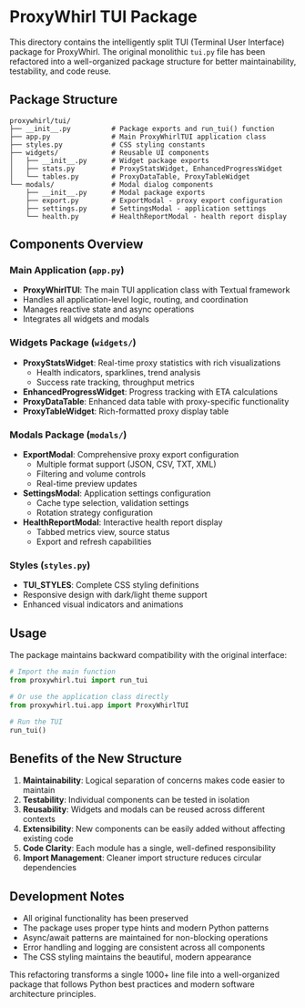 # ProxyWhirl TUI Package

This directory contains the intelligently split TUI (Terminal User Interface) package for ProxyWhirl. The original monolithic `tui.py` file has been refactored into a well-organized package structure for better maintainability, testability, and code reuse.

## Package Structure

```text
proxywhirl/tui/
├── __init__.py          # Package exports and run_tui() function
├── app.py               # Main ProxyWhirlTUI application class
├── styles.py            # CSS styling constants
├── widgets/             # Reusable UI components
│   ├── __init__.py      # Widget package exports
│   ├── stats.py         # ProxyStatsWidget, EnhancedProgressWidget
│   └── tables.py        # ProxyDataTable, ProxyTableWidget
└── modals/              # Modal dialog components
    ├── __init__.py      # Modal package exports
    ├── export.py        # ExportModal - proxy export configuration
    ├── settings.py      # SettingsModal - application settings
    └── health.py        # HealthReportModal - health report display
```

## Components Overview

### Main Application (`app.py`)

- **ProxyWhirlTUI**: The main TUI application class with Textual framework
- Handles all application-level logic, routing, and coordination
- Manages reactive state and async operations
- Integrates all widgets and modals

### Widgets Package (`widgets/`)

- **ProxyStatsWidget**: Real-time proxy statistics with rich visualizations
  - Health indicators, sparklines, trend analysis
  - Success rate tracking, throughput metrics
- **EnhancedProgressWidget**: Progress tracking with ETA calculations
- **ProxyDataTable**: Enhanced data table with proxy-specific functionality
- **ProxyTableWidget**: Rich-formatted proxy display table

### Modals Package (`modals/`)

- **ExportModal**: Comprehensive proxy export configuration
  - Multiple format support (JSON, CSV, TXT, XML)
  - Filtering and volume controls
  - Real-time preview updates
- **SettingsModal**: Application settings configuration
  - Cache type selection, validation settings
  - Rotation strategy configuration
- **HealthReportModal**: Interactive health report display
  - Tabbed metrics view, source status
  - Export and refresh capabilities

### Styles (`styles.py`)

- **TUI_STYLES**: Complete CSS styling definitions
- Responsive design with dark/light theme support
- Enhanced visual indicators and animations

## Usage

The package maintains backward compatibility with the original interface:

```python
# Import the main function
from proxywhirl.tui import run_tui

# Or use the application class directly
from proxywhirl.tui.app import ProxyWhirlTUI

# Run the TUI
run_tui()
```

## Benefits of the New Structure

1. **Maintainability**: Logical separation of concerns makes code easier to maintain
2. **Testability**: Individual components can be tested in isolation
3. **Reusability**: Widgets and modals can be reused across different contexts
4. **Extensibility**: New components can be easily added without affecting existing code
5. **Code Clarity**: Each module has a single, well-defined responsibility
6. **Import Management**: Cleaner import structure reduces circular dependencies

## Development Notes

- All original functionality has been preserved
- The package uses proper type hints and modern Python patterns
- Async/await patterns are maintained for non-blocking operations
- Error handling and logging are consistent across all components
- The CSS styling maintains the beautiful, modern appearance

This refactoring transforms a single 1000+ line file into a well-organized package that follows Python best practices and modern software architecture principles.
